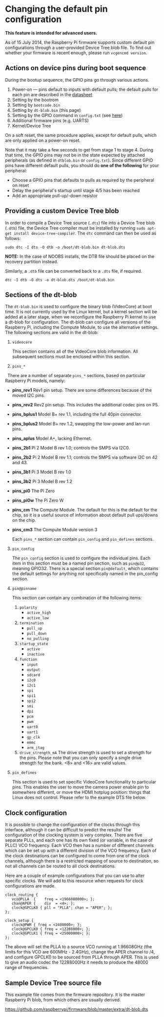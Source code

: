 # Changing the default pin configuration

**This feature is intended for advanced users.**

As of 15 July 2014, the Raspberry Pi firmware supports custom default pin configurations through a user-provided Device Tree blob file. To find out whether your firmware is recent enough, please run `vcgencmd version`.

## Actions on device pins during boot sequence

During the bootup sequence, the GPIO pins go through various actions.

1. Power-on — pins default to inputs with default pulls; the default pulls for each pin are described in the [datasheet](../../hardware/raspberrypi/bcm2835/BCM2835-ARM-Peripherals.pdf)
1. Setting by the bootrom
1. Setting by `bootcode.bin`
1. Setting by `dt-blob.bin` (this page)
1. Setting by the GPIO command in `config.txt` (see [here](../config-txt/gpio))
1. Additional firmware pins (e.g. UARTS)
1. Kernel/Device Tree

On a soft reset, the same procedure applies, except for default pulls, which are only applied on a power-on reset.

Note that it may take a few seconds to get from stage 1 to stage 4. During that time, the GPIO pins may not be in the state expected by attached peripherals (as defined in `dtblob.bin` or `config.txt`). Since different GPIO pins have different default pulls, you should do **one of the following** for your peripheral:
* Choose a GPIO pins that defaults to pulls as required by the peripheral on reset
* Delay the peripheral's startup until stage 4/5 has been reached
* Add an appropriate pull-up/-down resistor


## Providing a custom Device Tree blob

In order to compile a Device Tree source (`.dts`) file into a Device Tree blob (`.dtb`) file, the Device Tree compiler must be installed by running `sudo apt-get install device-tree-compiler`. The `dtc` command can then be used as follows:

```
sudo dtc -I dts -O dtb -o /boot/dt-blob.bin dt-blob.dts
```

**NOTE:** In the case of NOOBS installs, the DTB file should be placed on the recovery partition instead.

Similarly, a `.dtb` file can be converted back to a `.dts` file, if required.

```
dtc -I dtb -O dts -o dt-blob.dts /boot/dt-blob.bin
```

## Sections of the dt-blob

The `dt-blob.bin` is used to configure the binary blob (VideoCore) at boot time. It is not currently used by the Linux kernel, but a kernel section will be added at a later stage, when we reconfigure the Raspberry Pi kernel to use a dt-blob for configuration.  The dt-blob can configure all versions of the Raspberry Pi, including the Compute Module, to use the alternative settings. The following sections are valid in the dt-blob:

1. `videocore`

   This section contains all of the VideoCore blob information. All subsequent sections must be enclosed within this section.

2. `pins_*`

   There are a number of separate `pins_*` sections, based on particular Raspberry Pi models, namely:
   
 - **pins_rev1** Rev1 pin setup. There are some differences because of the moved I2C pins.
 - **pins_rev2** Rev2 pin setup. This includes the additional codec pins on P5.
 - **pins_bplus1** Model B+ rev 1.1, including the full 40pin connector.
 - **pins_bplus2** Model B+ rev 1.2, swapping the low-power and lan-run pins.
 - **pins_aplus** Model A+, lacking Ethernet.
 - **pins_2b1** Pi 2 Model B rev 1.0; controls the SMPS via I2C0.
 - **pins_2b2** Pi 2 Model B rev 1.1; controls the SMPS via software I2C on 42 and 43.
 - **pins_3b1** Pi 3 Model B rev 1.0
 - **pins_3b2** Pi 3 Model B rev 1.2
 - **pins_pi0** The Pi Zero
 - **pins_pi0w** The Pi Zero W
 - **pins_cm** The Compute Module. The default for this is the default for the chip, so it is a useful source of information about default pull ups/downs on the chip.
 - **pins_cm3** The Compute Module version 3
  
   Each `pins_*` section can contain `pin_config` and `pin_defines` sections.

3. `pin_config`

   The `pin_config` section is used to configure the individual pins. Each item in this section must be a named pin section, such as `pin@p32`, meaning GPIO32. There is a special section `pin@default`, which contains the default settings for anything not specifically named in the pin_config section.
   
4. `pin@pinname`

   This section can contain any combination of the following items:
   
   1. `polarity`
      * `active_high`
      * `active_low`
   2. `termination`
      * `pull_up`
      * `pull_down`
      * `no_pulling`
   3. `startup_state`
      * `active`
      * `inactive`
   4. `function`
      * `input`
      * `output`
      * `sdcard`
      * `i2c0`
      * `i2c1`
      * `spi`
      * `spi1`
      * `spi2`
      * `smi`
      * `dpi`
      * `pcm`
      * `pwm`
      * `uart0`
      * `uart1`
      * `gp_clk`
      * `emmc`
      * `arm_jtag`
   5. `drive_strength_mA`
      The drive strength is used to set a strength for the pins. Please note that you can only specify a single drive strength for the bank. <8> and <16> are valid values.

5. `pin_defines`

   This section is used to set specific VideoCore functionality to particular pins. This enables the user to move the camera power enable pin to somewhere different, or move the HDMI hotplug position: things that Linux does not control. Please refer to the example DTS file below.

## Clock configuration

It is possible to change the configuration of the clocks through this interface, although it can be difficult to predict the results! The configuration of the clocking system is very complex. There are five separate PLLs, and each one has its own fixed (or variable, in the case of PLLC) VCO frequency. Each VCO then has a number of different channels which can be set up with a different division of the VCO frequency. Each of the clock destinations can be configured to come from one of the clock channels, although there is a restricted mapping of source to destination, so not all channels can be routed to all clock destinations.

Here are a couple of example configurations that you can use to alter specific clocks. We will add to this resource when requests for clock configurations are made.

```
clock_routing {
   vco@PLLA  {    freq = <1966080000>; };
   chan@APER {    div  = <4>; };
   clock@GPCLK0 { pll = "PLLA"; chan = "APER"; };
};

clock_setup {
   clock@PWM { freq = <2400000>; };
   clock@GPCLK0 { freq = <12288000>; };
   clock@GPCLK1 { freq = <25000000>; };
};
```

The above will set the PLLA to a source VCO running at 1.96608GHz (the limits for this VCO are 600MHz - 2.4GHz), change the APER channel to /4, and configure GPCLK0 to be sourced from PLLA through APER. This is used to give an audio codec the 12288000Hz it needs to produce the 48000 range of frequencies.

## Sample Device Tree source file

This example file comes from the firmware repository. It is the master Raspberry Pi blob, from which others are usually derived.

https://github.com/raspberrypi/firmware/blob/master/extra/dt-blob.dts
